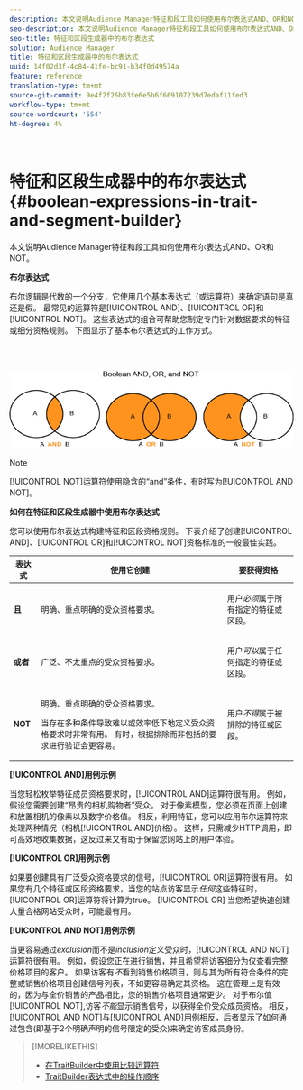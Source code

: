 ```yaml
---
description: 本文说明Audience Manager特征和段工具如何使用布尔表达式AND、OR和NOT。
seo-description: 本文说明Audience Manager特征和段工具如何使用布尔表达式AND、OR和NOT。
seo-title: 特征和区段生成器中的布尔表达式
solution: Audience Manager
title: 特征和区段生成器中的布尔表达式
uuid: 14f02d3f-4c84-41fe-bc91-b34f0d49574a
feature: reference
translation-type: tm+mt
source-git-commit: 9e4f2f26b83fe6e5b6f669107239d7edaf11fed3
workflow-type: tm+mt
source-wordcount: '554'
ht-degree: 4%

---
```



# 特征和区段生成器中的布尔表达式{#boolean-expressions-in-trait-and-segment-builder}

本文说明Audience Manager特征和段工具如何使用布尔表达式AND、OR和NOT。

<!-- 

c_tb_boolean.xml

 -->

**布尔表达式**

布尔逻辑是代数的一个分支，它使用几个基本表达式（或运算符）来确定语句是真还是假。 最常见的运算符是[!UICONTROL AND]、[!UICONTROL OR]和[!UICONTROL NOT]。 这些表达式的组合可帮助您制定专门针对数据要求的特征或细分资格规则。 下图显示了基本布尔表达式的工作方式。

<br> 

![](assets/BooleanOverview_small.png)

>[!NOTE]
>
>[!UICONTROL NOT]运算符使用隐含的“and”条件，有时写为[!UICONTROL AND NOT]。

**如何在特征和区段生成器中使用布尔表达式**

您可以使用布尔表达式构建特征和区段资格规则。 下表介绍了创建[!UICONTROL AND]、[!UICONTROL OR]和[!UICONTROL NOT]资格标准的一般最佳实践。

<table id="table_C762872C98F54C4A86A2F1C840A86657"> 
 <thead> 
  <tr> 
   <th colname="col1" class="entry"> 表达式 </th> 
   <th colname="col2" class="entry"> 使用它创建 </th> 
   <th colname="col3" class="entry"> 要获得资格 </th> 
  </tr>
 </thead>
 <tbody> 
  <tr> 
   <td colname="col1"> <p><b><span class="wintitle"> 且</span></b> </p> </td> 
   <td colname="col2"> <p>明确、重点明确的受众资格要求。 </p> </td> 
   <td colname="col3"> <p>用户<i>必须</i>属于所有指定的特征或区段。 </p> </td> 
  </tr> 
  <tr> 
   <td colname="col1"> <p><b><span class="wintitle"> 或者</span></b> </p> </td> 
   <td colname="col2"> <p>广泛、不太重点的受众资格要求。 </p> </td> 
   <td colname="col3"> <p>用户<i>可以</i>属于任何指定的特征或区段。 </p> </td> 
  </tr> 
  <tr> 
   <td colname="col1"> <p><b><span class="wintitle"> NOT</span></b> </p> </td> 
   <td colname="col2"> <p>明确、重点明确的受众资格要求。 </p> <p>当存在多种条件导致难以或效率低下地定义受众资格要求时非常有用。 有时，根据排除而非包括的要求进行验证会更容易。 </p> </td> 
   <td colname="col3"> <p>用户<i>不得</i>属于被排除的特征或区段。 </p> </td> 
  </tr> 
 </tbody> 
</table>

**[!UICONTROL AND]用例示例**

当您轻松枚举特征成员资格要求时，[!UICONTROL AND]运算符很有用。 例如，假设您需要创建“昂贵的相机购物者”受众。 对于像素模型，您必须在页面上创建和放置相机的像素以及数字价格值。 相反，利用特征，您可以应用布尔运算符来处理两种情况（相机[!UICONTROL AND]价格）。 这样，只需减少HTTP调用，即可高效地收集数据，这反过来又有助于保留您网站上的用户体验。

**[!UICONTROL OR]用例示例**

如果要创建具有广泛受众资格要求的信号，[!UICONTROL OR]运算符很有用。 如果您有几个特征或区段资格要求，当您的站点访客显示&#x200B;*任何*&#x200B;这些特征时，[!UICONTROL OR]运算符将计算为true。 [!UICONTROL OR] 当您希望快速创建大量合格网站受众时，可能最有用。

**[!UICONTROL AND NOT]用例示例**

当更容易通过&#x200B;*exclusion*&#x200B;而不是&#x200B;*inclusion*&#x200B;定义受众时，[!UICONTROL AND NOT]运算符很有用。 例如，假设您正在进行销售，并且希望将访客细分为仅查看完整价格项目的客户。 如果访客有&#x200B;*不*&#x200B;看到销售价格项目，则与其为所有符合条件的完整或销售价格项目创建信号列表，不如更容易确定其资格。 这在管理上是有效的，因为与全价销售的产品相比，您的销售价格项目通常更少。 对于布尔值[!UICONTROL NOT],访客&#x200B;*不能*&#x200B;显示销售信号，以获得全价受众成员资格。 相反，[!UICONTROL AND NOT]与[!UICONTROL AND]用例相反，后者显示了如何通过包含(即基于2个明确声明的信号限定的受众)来确定访客成员身份。

>[!MORELIKETHIS]
>
>* [在TraitBuilder中使用比较运算符](../features/traits/trait-comparison-operators.md)
>* [TraitBuilder表达式中的操作顺序](../features/traits/trait-operator-precedence.md)

